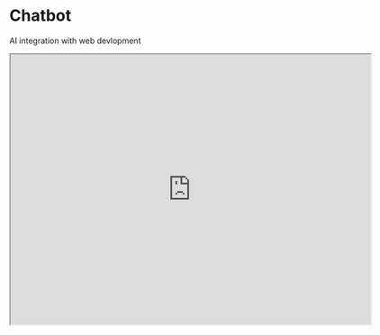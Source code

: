 # Chatbot
AI integration with web devlopment
<iframe src="https://drive.google.com/uc?export=preview&id=FILE_ID" width="640" height="480"></iframe>
